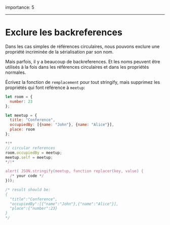 importance: 5

---

# Exclure les backreferences

Dans les cas simples de références circulaires, nous pouvons exclure une propriété incriminée de la sérialisation par son nom.

Mais parfois, il y a beaucoup de backreferences. Et les noms peuvent être utilisés à la fois dans les références circulaires et dans les propriétés normales.

Écrivez la fonction de `remplacement` pour tout stringify, mais supprimez les propriétés qui font référence à `meetup`:

```js run
let room = {
  number: 23
};

let meetup = {
  title: "Conference",
  occupiedBy: [{name: "John"}, {name: "Alice"}],
  place: room
};

*!*
// circular references 
room.occupiedBy = meetup;
meetup.self = meetup;
*/!*

alert( JSON.stringify(meetup, function replacer(key, value) {
  /* your code */
}));

/* result should be:
{
  "title":"Conference",
  "occupiedBy":[{"name":"John"},{"name":"Alice"}],
  "place":{"number":23}
}
*/
```

